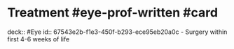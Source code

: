 # Treatment #eye-prof-written #card
deck:: #Eye
id:: 67543e2b-f1e3-450f-b293-ece95eb20a0c
	- Surgery within first 4-6 weeks of life